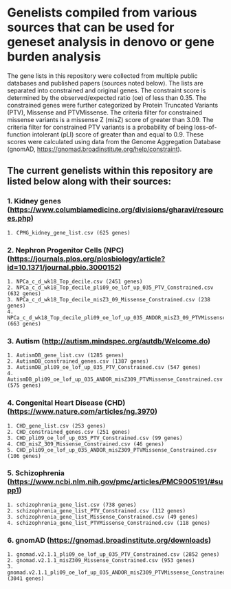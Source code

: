 # Genelists compiled from various sources that can be used for geneset analysis in denovo or gene burden analysis

The gene lists in this repository were collected from multiple public databases and published papers (sources noted below). The lists are separated into constrained and original genes. The constraint score is determined by the observed/expected ratio (oe) of less than 0.35. The constrained genes were further categorized by Protein Truncated Variants (PTV), Missense and PTVMissense. The criteria filter for constrained missense variants is a missense Z (misZ) score of greater than 3.09. The criteria filter for constrained PTV variants is a probability of being loss-of-function intolerant (pLI) score of greater than and equal to 0.9. These scores were calculated using data from the Genome Aggregation Database (gnomAD, https://gnomad.broadinstitute.org/help/constraint). 


## The current genelists within this repository are listed below along with their sources:
### 1. Kidney genes (https://www.columbiamedicine.org/divisions/gharavi/resources.php)
	1. CPMG_kidney_gene_list.csv (625 genes)
### 2. Nephron Progenitor Cells (NPC) (https://journals.plos.org/plosbiology/article?id=10.1371/journal.pbio.3000152)
	1. NPCa_c_d_wk18_Top_decile.csv (2451 genes)
	2. NPCa_c_d_wk18_Top_decile_pli09_oe_lof_up_035_PTV_Constrained.csv (632 genes)
	3. NPCa_c_d_wk18_Top_decile_misZ3_09_Missense_Constrained.csv (238 genes)
	4. NPCa_c_d_wk18_Top_decile_pli09_oe_lof_up_035_ANDOR_misZ3_09_PTVMissense_Constrained.csv (663 genes) 
### 3. Autism (http://autism.mindspec.org/autdb/Welcome.do)
	1. AutismDB_gene_list.csv (1285 genes)
	2. AutismDB_constrained_genes.csv (1387 genes)
	3. AutismDB_pli09_oe_lof_up_035_PTV_Constrained.csv (547 genes)
	4. AutismDB_pli09_oe_lof_up_035_ANDOR_misZ309_PTVMissense_Constrained.csv (575 genes)
### 4. Congenital Heart Disease (CHD) (https://www.nature.com/articles/ng.3970)	
	1. CHD_gene_list.csv (253 genes) 
	2. CHD_constrained_genes.csv (251 genes)
	3. CHD_pli09_oe_lof_up_035_PTV_Constrained.csv (99 genes)
	4. CHD_misZ_309_Missense_Constrained.csv (46 genes)
	5. CHD_pli09_oe_lof_up_035_ANDOR_misZ309_PTVMissense_Constrained.csv (106 genes)
### 5. Schizophrenia (https://www.ncbi.nlm.nih.gov/pmc/articles/PMC9005191/#supp1)
	1. schizophrenia_gene_list.csv (738 genes)
	2. schizophrenia_gene_list_PTV_Constrained.csv (112 genes)
	3. schizophrenia_gene_list_Missense_Constrained.csv (49 genes)
	4. schizophrenia_gene_list_PTVMissense_Constrained.csv (118 genes)
### 6. gnomAD (https://gnomad.broadinstitute.org/downloads)
	1. gnomad.v2.1.1_pli09_oe_lof_up_035_PTV_Constrained.csv (2852 genes)
	2. gnomad.v2.1.1_misZ309_Missense_Constrained.csv (953 genes)
	3. gnomad.v2.1.1_pli09_oe_lof_up_035_ANDOR_misZ309_PTVMissense_Constrained.csv (3041 genes)

